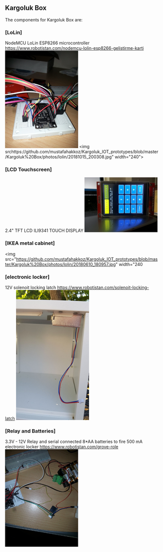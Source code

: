 ## Kargoluk Box

The components for Kargoluk Box are:

### [LoLin]  
NodeMCU LoLin ESP8266 microcontroller https://www.robotistan.com/nodemcu-lolin-esp8266-gelistirme-karti
<img src="https://github.com/mustafahakkoz/Kargoluk_IOT_prototypes/blob/master/Kargoluk%20Box/photos/lolin/20181015_200308.jpg" width="240">
<img srchttps://github.com/mustafahakkoz/Kargoluk_IOT_prototypes/blob/master/Kargoluk%20Box/photos/lolin/20181015_200308.jpg" width="240">

### [LCD Touchscreen]  
2.4" TFT LCD ILI9341 TOUCH DISPLAY
<img src="https://github.com/mustafahakkoz/Kargoluk_IOT_prototypes/blob/master/Kargoluk%20Box/photos/lolin/IMG_20200720_005434_102.jpg" width="240">

### [IKEA metal cabinet]
<img src="https://github.com/mustafahakkoz/Kargoluk_IOT_prototypes/blob/master/Kargoluk%20Box/photos/lolin/20180610_180957.jpg" width="240

### [electronic locker]  
12V solenoit locking latch https://www.robotistan.com/solenoit-locking-latch
<img src="https://github.com/mustafahakkoz/Kargoluk_IOT_prototypes/blob/master/Kargoluk%20Box/photos/lolin/IMG_20200720_011835_688.jpg" width="240">

### [Relay and Batteries]  
3.3V - 12V Relay and serial connected 8*AA batteries to fire 500 mA electronic locker https://www.robotistan.com/grove-role
<img src="https://github.com/mustafahakkoz/Kargoluk_IOT_prototypes/blob/master/Kargoluk%20Box/photos/lolin/20181015_200356.jpg" width="240">

